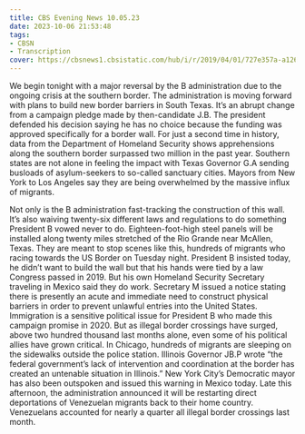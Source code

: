 ```yaml
---
title: CBS Evening News 10.05.23
date: 2023-10-06 21:53:48
tags:
- CBSN
- Transcription
cover: https://cbsnews1.cbsistatic.com/hub/i/r/2019/04/01/727e357a-a126-4138-a2c5-4d3222669d57/thumbnail/640x360/3ff2761028dc5c65cc4f07acd54bcd5c/cbsn2-logo-1920x1080.jpg
---
```

We begin tonight with a major reversal by the B administration due to the ongoing crisis at the southern border. The administration is moving forward with plans to build new border barriers in South Texas. It’s an abrupt change from a campaign pledge made by then-candidate J.B. The president defended his decision saying he has no choice because the funding was approved specifically for a border wall. For just a second time in history, data from the Department of Homeland Security shows apprehensions along the southern border surpassed two million in the past year. Southern states are not alone in feeling the impact with Texas Governor G.A sending busloads of asylum-seekers to so-called sanctuary cities. Mayors from New York to Los Angeles say they are being overwhelmed by the massive influx of migrants. 

Not only is the B administration fast-tracking the construction of this wall. It’s also waiving twenty-six different laws and regulations to do something President B vowed never to do.  Eighteen-foot-high steel panels will be installed along twenty miles stretched of the Rio Grande near McAllen, Texas. They are meant to stop scenes like this, hundreds of migrants who racing towards the US Border on Tuesday night. President B insisted today, he didn’t want to build the wall but that his hands were tied by a law Congress passed in 2019. But his own Homeland Security Secretary traveling in Mexico said they do work. Secretary M issued a notice stating there is presently an acute and immediate need to construct physical barriers in order to prevent unlawful entries into the United States. Immigration is a sensitive political issue for President B who made this campaign promise in 2020. But as illegal border crossings have surged, above two hundred thousand last months alone, even some of his political allies have grown critical. In Chicago, hundreds of migrants are sleeping on the sidewalks outside the police station. Illinois Governor JB.P wrote “the federal government’s lack of intervention and coordination at the border has created an untenable situation in Illinois.” New York City’s Democratic mayor has also been outspoken and issued this warning in Mexico today. Late this afternoon, the administration announced it will be restarting direct deportations of Venezuelan migrants back to their home country. Venezuelans accounted for nearly a quarter all illegal border crossings last month. 
